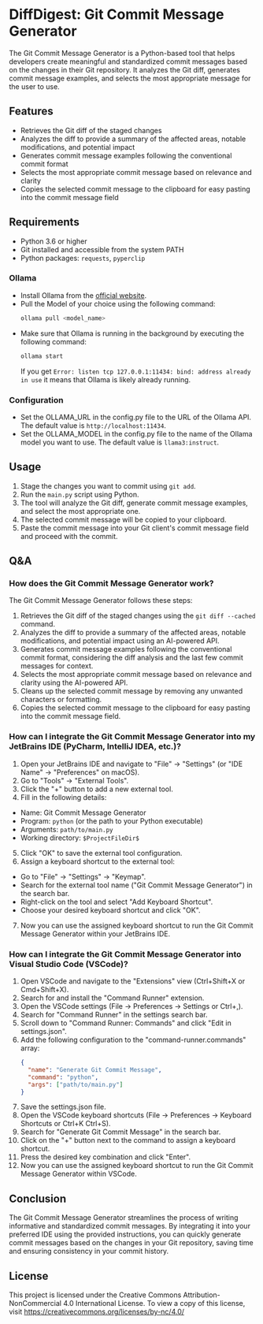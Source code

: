 # DiffDigest: Git Commit Message Generator

The Git Commit Message Generator is a Python-based tool that helps developers create meaningful and standardized commit messages based on the changes in their Git repository. It analyzes the Git diff, generates commit message examples, and selects the most appropriate message for the user to use.

## Features

- Retrieves the Git diff of the staged changes
- Analyzes the diff to provide a summary of the affected areas, notable modifications, and potential impact
- Generates commit message examples following the conventional commit format
- Selects the most appropriate commit message based on relevance and clarity
- Copies the selected commit message to the clipboard for easy pasting into the commit message field

## Requirements

- Python 3.6 or higher
- Git installed and accessible from the system PATH
- Python packages: `requests`, `pyperclip`

### Ollama
- Install Ollama from the [official website](https://ollama.com/).
- Pull the Model of your choice using the following command:
  ```bash
  ollama pull <model_name>
  ```
- Make sure that Ollama is running in the background by executing the following command:
  ```bash
  ollama start
  ```
  If you get `Error: listen tcp 127.0.0.1:11434: bind: address already in use` it means that Ollama is likely already running.

### Configuration
- Set the OLLAMA_URL in the config.py file to the URL of the Ollama API. The default value is `http://localhost:11434`.
- Set the OLLAMA_MODEL in the config.py file to the name of the Ollama model you want to use. The default value is `llama3:instruct`.

## Usage

1. Stage the changes you want to commit using `git add`.
2. Run the `main.py` script using Python.
3. The tool will analyze the Git diff, generate commit message examples, and select the most appropriate one.
4. The selected commit message will be copied to your clipboard.
5. Paste the commit message into your Git client's commit message field and proceed with the commit.

## Q&A

### How does the Git Commit Message Generator work?

The Git Commit Message Generator follows these steps:

1. Retrieves the Git diff of the staged changes using the `git diff --cached` command.
2. Analyzes the diff to provide a summary of the affected areas, notable modifications, and potential impact using an AI-powered API.
3. Generates commit message examples following the conventional commit format, considering the diff analysis and the last few commit messages for context.
4. Selects the most appropriate commit message based on relevance and clarity using the AI-powered API.
5. Cleans up the selected commit message by removing any unwanted characters or formatting.
6. Copies the selected commit message to the clipboard for easy pasting into the commit message field.

### How can I integrate the Git Commit Message Generator into my JetBrains IDE (PyCharm, IntelliJ IDEA, etc.)?

1. Open your JetBrains IDE and navigate to "File" -> "Settings" (or "IDE Name" -> "Preferences" on macOS).
2. Go to "Tools" -> "External Tools".
3. Click the "+" button to add a new external tool.
4. Fill in the following details:
  - Name: Git Commit Message Generator
  - Program: `python` (or the path to your Python executable)
  - Arguments: `path/to/main.py`
  - Working directory: `$ProjectFileDir$`
5. Click "OK" to save the external tool configuration.
6. Assign a keyboard shortcut to the external tool:
  - Go to "File" -> "Settings" -> "Keymap".
  - Search for the external tool name ("Git Commit Message Generator") in the search bar.
  - Right-click on the tool and select "Add Keyboard Shortcut".
  - Choose your desired keyboard shortcut and click "OK".
7. Now you can use the assigned keyboard shortcut to run the Git Commit Message Generator within your JetBrains IDE.

### How can I integrate the Git Commit Message Generator into Visual Studio Code (VSCode)?

1. Open VSCode and navigate to the "Extensions" view (Ctrl+Shift+X or Cmd+Shift+X).
2. Search for and install the "Command Runner" extension.
3. Open the VSCode settings (File -> Preferences -> Settings or Ctrl+,).
4. Search for "Command Runner" in the settings search bar.
5. Scroll down to "Command Runner: Commands" and click "Edit in settings.json".
6. Add the following configuration to the "command-runner.commands" array:
      ```json
      {
        "name": "Generate Git Commit Message",
        "command": "python",
        "args": ["path/to/main.py"]
      }
      ```
7. Save the settings.json file.
8. Open the VSCode keyboard shortcuts (File -> Preferences -> Keyboard Shortcuts or Ctrl+K Ctrl+S).
9. Search for "Generate Git Commit Message" in the search bar.
10. Click on the "+" button next to the command to assign a keyboard shortcut.
11. Press the desired key combination and click "Enter".
12. Now you can use the assigned keyboard shortcut to run the Git Commit Message Generator within VSCode.

## Conclusion
The Git Commit Message Generator streamlines the process of writing informative and standardized commit messages. By integrating it into your preferred IDE using the provided instructions, you can quickly generate commit messages based on the changes in your Git repository, saving time and ensuring consistency in your commit history.

## License
This project is licensed under the Creative Commons Attribution-NonCommercial 4.0 International License. To view a copy of this license, visit https://creativecommons.org/licenses/by-nc/4.0/